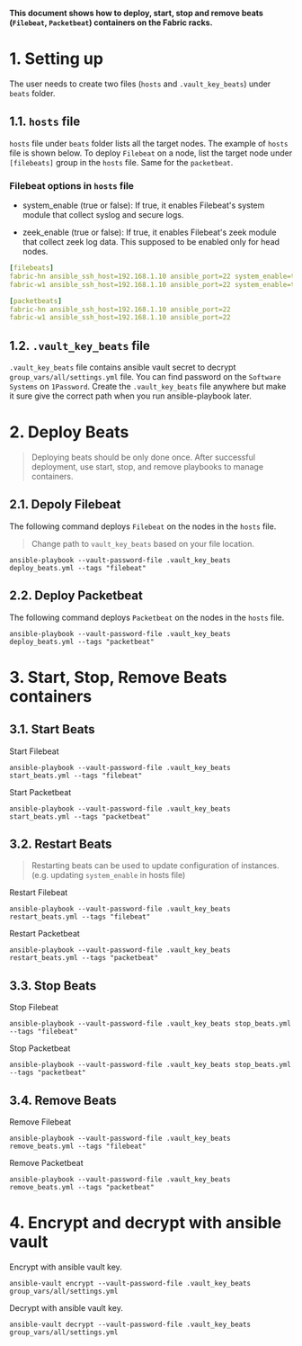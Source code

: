**This document shows how to deploy, start, stop and remove beats (`Filebeat`, `Packetbeat`) containers on the Fabric racks.**

# 1. Setting up

The user needs to create two files (`hosts` and `.vault_key_beats`) under `beats` folder.

## 1.1. `hosts` file

`hosts` file under `beats` folder lists all the target nodes. The example of `hosts` file is shown below. To deploy `Filebeat` on a node, list the target node under `[filebeats]` group in the `hosts` file. Same for the `packetbeat`.

### Filebeat options in `hosts` file

- system_enable (true or false): If true, it enables Filebeat's system module that collect syslog and secure logs.

- zeek_enable (true or false): If true, it enables Filebeat's zeek module that collect zeek log data. This supposed to be enabled only for head nodes.

```yml
[filebeats]
fabric-hn ansible_ssh_host=192.168.1.10 ansible_port=22 system_enable=true zeek_enable=true
fabric-w1 ansible_ssh_host=192.168.1.10 ansible_port=22 system_enable=true zeek_enable=true

[packetbeats]
fabric-hn ansible_ssh_host=192.168.1.10 ansible_port=22
fabric-w1 ansible_ssh_host=192.168.1.10 ansible_port=22
```

## 1.2. `.vault_key_beats` file

`.vault_key_beats` file contains ansible vault secret to decrypt `group_vars/all/settings.yml` file. You can find password on the `Software Systems` on `1Password`. Create the `.vault_key_beats` file anywhere but make it sure give the correct path when you run ansible-playbook later.

# 2. Deploy Beats

> Deploying beats should be only done once. After successful deployment, use start, stop, and remove playbooks to manage containers.

## 2.1. Depoly Filebeat

The following command deploys `Filebeat` on the nodes in the `hosts` file.

> Change path to `vault_key_beats` based on your file location.

```shell
ansible-playbook --vault-password-file .vault_key_beats deploy_beats.yml --tags "filebeat"
```

## 2.2. Deploy Packetbeat

The following command deploys `Packetbeat` on the nodes in the `hosts` file.

```shell
ansible-playbook --vault-password-file .vault_key_beats deploy_beats.yml --tags "packetbeat"
```

# 3. Start, Stop, Remove Beats containers

## 3.1. Start Beats

Start Filebeat

```shell
ansible-playbook --vault-password-file .vault_key_beats start_beats.yml --tags "filebeat"
```

Start Packetbeat

```shell
ansible-playbook --vault-password-file .vault_key_beats start_beats.yml --tags "packetbeat"
```

## 3.2. Restart Beats

> Restarting beats can be used to update configuration of instances. (e.g. updating `system_enable` in hosts file)

Restart Filebeat

```shell
ansible-playbook --vault-password-file .vault_key_beats restart_beats.yml --tags "filebeat"
```

Restart Packetbeat

```shell
ansible-playbook --vault-password-file .vault_key_beats restart_beats.yml --tags "packetbeat"
```

## 3.3. Stop Beats

Stop Filebeat

```shell
ansible-playbook --vault-password-file .vault_key_beats stop_beats.yml --tags "filebeat"
```

Stop Packetbeat

```shell
ansible-playbook --vault-password-file .vault_key_beats stop_beats.yml --tags "packetbeat"
```

## 3.4. Remove Beats

Remove Filebeat

```shell
ansible-playbook --vault-password-file .vault_key_beats remove_beats.yml --tags "filebeat"
```

Remove Packetbeat

```shell
ansible-playbook --vault-password-file .vault_key_beats remove_beats.yml --tags "packetbeat"
```

# 4. Encrypt and decrypt with ansible vault

Encrypt with ansible vault key.

```shell
ansible-vault encrypt --vault-password-file .vault_key_beats group_vars/all/settings.yml
```

Decrypt with ansible vault key.

```shell
ansible-vault decrypt --vault-password-file .vault_key_beats group_vars/all/settings.yml
```
